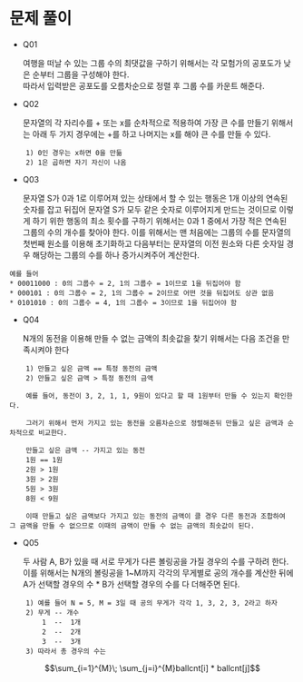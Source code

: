 # 문제 풀이

* Q01

    여행을 떠날 수 있는 그룹 수의 최댓값을 구하기 위해서는 각 모험가의 공포도가 낮은 순부터 그룹을 구성해야 한다. <br/>
    따라서 입력받은 공포도를 오름차순으로 정렬 후 그룹 수를 카운트 해준다.

* Q02

    문자열의 각 자리수를 + 또는 x를 순차적으로 적용하여 가장 큰 수를 만들기 위해서는 아래 두 가지 경우에는 +를 하고 나머지는 x를 해야 큰 수를 만들 수 있다.
```
    1) 0인 경우는 x하면 0을 만듦
    2) 1은 곱하면 자기 자신이 나옴
```

* Q03

    문자열 S가 0과 1로 이루어져 있는 상태에서 할 수 있는 행동은 1개 이상의 연속된 숫자를 잡고 뒤집어 문자열 S가 모두 같은 숫자로 이루어지게 만드는 것이므로 이렇게 하기 위한 행동의 최소 횟수를 구하기 위해서는 0과 1 중에서 가장 적은 연속된 그룹의 수의 개수를 찾아야 한다.
  이를 위해서는 맨 처음에는 그룹의 수를 문자열의 첫번째 원소를 이용해 초기화하고 다음부터는 문자열의 이전 원소와 다른 숫자일 경우 해당하는 그룹의 수를 하나 증가시켜주어 계산한다.

```
예를 들어
* 00011000 : 0의 그룹수 = 2, 1의 그룹수 = 1이므로 1을 뒤집어야 함
* 000101 : 0의 그룹수 = 2, 1의 그룹수 = 2이므로 어떤 것을 뒤집어도 상관 없음
* 0101010 : 0의 그룹수 = 4, 1의 그룹수 = 3이므로 1을 뒤집어야 함
```

* Q04

    N개의 동전을 이용해 만들 수 없는 금액의 최솟값을 찾기 위해서는 다음 조건을 만족시켜야 한다

```
    1) 만들고 싶은 금액 == 특정 동전의 금액
    2) 만들고 싶은 금액 > 특정 동전의 금액

    예를 들어, 동전이 3, 2, 1, 1, 9원이 있다고 할 때 1원부터 만들 수 있는지 확인한다.

    그러기 위해서 먼저 가지고 있는 동전을 오름차순으로 정렬해준뒤 만들고 싶은 금액과 순차적으로 비교한다.

    만들고 싶은 금액 -- 가지고 있는 동전
    1원 == 1원
    2원 > 1원
    3원 > 2원
    5원 > 3원
    8원 < 9원

    이때 만들고 싶은 금액보다 가지고 있는 동전의 금액이 클 경우 다른 동전과 조합하여 그 금액을 만들 수 없으므로 이때의 금액이 만들 수 없는 금액의 최솟값이 된다.
```

* Q05

    두 사람 A, B가 있을 때 서로 무게가 다른 볼링공을 가질 경우의 수를 구하려 한다.
    이를 위해서는 N개의 볼링공을 1~M까지 각각의 무게별로 공의 개수를 계산한 뒤에 A가 선택할 경우의 수 * B가 선택할 경우의 수를 다 더해주면 된다.

```
    1) 예를 들어 N = 5, M = 3일 때 공의 무게가 각각 1, 3, 2, 3, 2라고 하자
    2) 무게 -- 개수
        1  --  1개
        2  --  2개
        3  --  3개
    3) 따라서 총 경우의 수는
```
$$\sum_{i=1}^{M}\; \sum_{j=i}^{M}ballcnt[i] * ballcnt[j]$$

